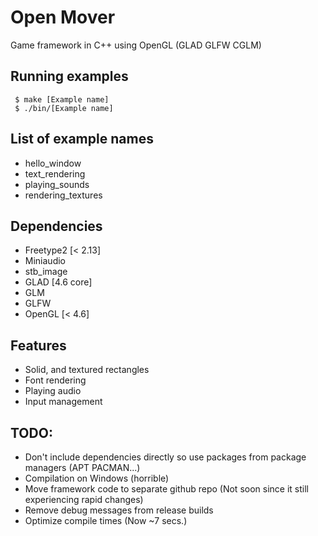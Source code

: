# Open Mover 
Game framework in C++ using OpenGL (GLAD GLFW CGLM)

## Running examples
```console
 $ make [Example name]
 $ ./bin/[Example name]
```

## List of example names
 - hello_window
 - text_rendering
 - playing_sounds
 - rendering_textures

## Dependencies
 - Freetype2 [< 2.13]
 - Miniaudio
 - stb_image
 - GLAD [4.6 core]
 - GLM
 - GLFW
 - OpenGL [< 4.6]

## Features
 - Solid, and textured rectangles
 - Font rendering
 - Playing audio
 - Input management

## TODO:
 - Don't include dependencies directly so use packages from package managers (APT PACMAN...)
 - Compilation on Windows (horrible)
 - Move framework code to separate github repo (Not soon since it still experiencing rapid changes)
 - Remove debug messages from release builds
 - Optimize compile times (Now ~7 secs.)
